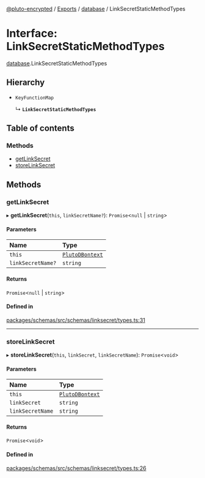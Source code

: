 [@pluto-encrypted](../README.md) / [Exports](../modules.md) / [database](../modules/database-1.md) / LinkSecretStaticMethodTypes

# Interface: LinkSecretStaticMethodTypes

[database](../modules/database-1.md).LinkSecretStaticMethodTypes

## Hierarchy

- `KeyFunctionMap`

  ↳ **`LinkSecretStaticMethodTypes`**

## Table of contents

### Methods

- [getLinkSecret](database-1.LinkSecretStaticMethodTypes.md#getlinksecret)
- [storeLinkSecret](database-1.LinkSecretStaticMethodTypes.md#storelinksecret)

## Methods

### getLinkSecret

▸ **getLinkSecret**(`this`, `linkSecretName?`): `Promise`\<``null`` \| `string`\>

#### Parameters

| Name | Type |
| :------ | :------ |
| `this` | [`PlutoDBontext`](../modules/database-1.md#plutodbontext) |
| `linkSecretName?` | `string` |

#### Returns

`Promise`\<``null`` \| `string`\>

#### Defined in

[packages/schemas/src/schemas/linksecret/types.ts:31](https://github.com/atala-community-projects/pluto-encrypted/blob/dd87575/packages/schemas/src/schemas/linksecret/types.ts#L31)

___

### storeLinkSecret

▸ **storeLinkSecret**(`this`, `linkSecret`, `linkSecretName`): `Promise`\<`void`\>

#### Parameters

| Name | Type |
| :------ | :------ |
| `this` | [`PlutoDBontext`](../modules/database-1.md#plutodbontext) |
| `linkSecret` | `string` |
| `linkSecretName` | `string` |

#### Returns

`Promise`\<`void`\>

#### Defined in

[packages/schemas/src/schemas/linksecret/types.ts:26](https://github.com/atala-community-projects/pluto-encrypted/blob/dd87575/packages/schemas/src/schemas/linksecret/types.ts#L26)
